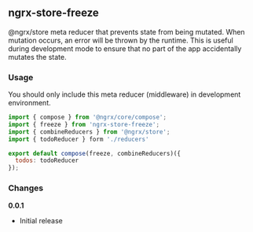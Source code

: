 ## ngrx-store-freeze

@ngrx/store meta reducer that prevents state from being mutated. When mutation occurs, an error will be thrown by
the runtime. This is useful during development mode to ensure that no part of the app accidentally mutates the state.

### Usage

You should only include this meta reducer (middleware) in development environment.

```js
import { compose } from '@ngrx/core/compose';
import { freeze } from 'ngrx-store-freeze';
import { combineReducers } from '@ngrx/store';
import { todoReducer } form './reducers'

export default compose(freeze, combineReducers)({
  todos: todoReducer
});
```

### Changes

__0.0.1__
* Initial release